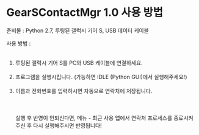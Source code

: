# GearSContactMgr 1.0 사용 방법

준비물 : Python 2.7, 루팅된 갤럭시 기어 S, USB 데이터 케이블

사용 방법 :<br><br>
1. 루팅된 갤럭시 기어 S를 PC와 USB 케이블에 연결하세요.<br><br>
2. 프로그램을 실행시킵니다. (가능하면 IDLE (Python GUI)에서 실행해주세요!)<br><br>
3. 이름과 전화번호를 입력하시면 자동으로 연락처에 저장됩니다.<br><br>
<br><br>
실행 후 반영이 안되신다면, 메뉴 - 최근 사용 앱에서 연락처 프로세스를 종료시켜 주신 후 다시 실행해주시면 반영됩니다!<br><br>
